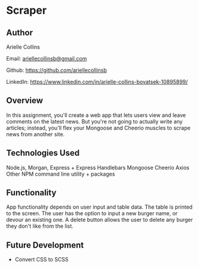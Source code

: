 # Scraper

## Author

Arielle Collins

Email: ariellecollinsb@gmail.com

Github: https://github.com/ariellecollinsb

LinkedIn: https://www.linkedin.com/in/arielle-collins-bovatsek-10895899/

## Overview

In this assignment, you'll create a web app that lets users view and leave comments on the latest news. But you're not going to actually write any articles; instead, you'll flex your Mongoose and Cheerio muscles to scrape news from another site.

## Technologies Used

Node.js,
Morgan,
Express + Express Handlebars
Mongoose
Cheerio
Axios
Other NPM command line utility + packages

## Functionality

App functionality depends on user input and table data.
The table is printed to the screen.
The user has the option to input a new burger name, or devour an existing one.
A delete button allows the user to delete any burger they don't like from the list.

## Future Development

- Convert CSS to SCSS
